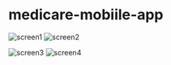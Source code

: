 # medicare-mobiile-app

![screen1](res/res1(1).jpg)
![screen2](res/res1(2).jpg)

![screen3](res/res1(3).jpg)
![screen4](res/res1(4).jpg)
